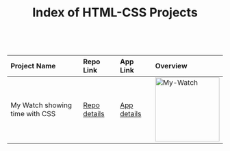 <p align="center">  <h1 align="center">Index of HTML-CSS Projects</h1>  </p>

<table style="width:100%">
  <thead style="text-align:left">
    <tr>
        <th>Project Name</th>  
        <th>Repo Link</th> 
        <th>App Link</th>  
        <th>Overview</th>
    </tr>
  </thead>
  
  <tbody>
    <tr>
      <td>My Watch showing time with CSS</td>
      <td><a href="https://github.com/celik-muhammed/92-HTML-CSS/tree/master/01-my_watch" target="_blank">Repo details</a></td>
      <td><a href="^#" target="_blank">App details</a></td>
      <td><img src="https://user-images.githubusercontent.com/94930605/163656750-d7f6b6b6-8898-4ef1-998f-e139e09c8de4.jpg" alt="My-Watch" height=150></td>
    </tr>
  </tbody>
</table>
